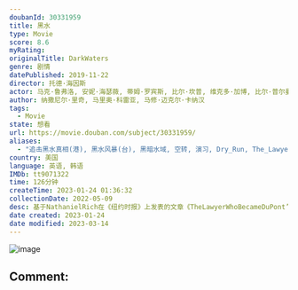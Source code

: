 ```yaml
---
doubanId: 30331959
title: 黑水
type: Movie
score: 8.6
myRating: 
originalTitle: DarkWaters
genre: 剧情
datePublished: 2019-11-22
director: 托德·海因斯
actor: 马克·鲁弗洛, 安妮·海瑟薇, 蒂姆·罗宾斯, 比尔·坎普, 维克多·加博, 比尔·普尔曼, 梅尔·温宁汉姆, 威廉·杰克森·哈珀, 路易莎·克劳瑟, 凯文·克劳利, 丹尼尔·, 王明, 西尼·迈尔斯, 马克·霍克尔, 考特尼·德科斯基, 斯嘉丽·希克斯, 布莱恩·加拉格尔, 约翰·纽伯格, 莱曼·陈, 丹妮丝·达·维拉, 杰弗里·格罗弗, 泰里·克拉克, 杰夫·福尔克, 温·赖克特, 乔恩·奥斯贝克, 理查德·杜恩, 迈克尔·海尼, 大卫·皮廷格, 巴基·贝利, 罗伯·比洛特
author: 纳撒尼尔·里奇, 马里奥·科雷亚, 马修·迈克尔·卡纳汉
tags:
  - Movie
state: 想看
url: https://movie.douban.com/subject/30331959/
aliases:
  - "追击黑水真相(港), 黑水风暴(台), 黑暗水域, 空转, 演习, Dry_Run, The_Lawyer_Who_Became_DuPont's_Worst_Nightmare"
country: 美国
language: 英语, 韩语
IMDb: tt9071322
time: 126分钟
createTime: 2023-01-24 01:36:32
collectionDate: 2022-05-09
desc: 基于NathanielRich在《纽约时报》上发表的文章《TheLawyerWhoBecameDuPont’sWorstNightmare》，围绕罗伯特·比洛特展开，他担任辩护律师长达8...
date created: 2023-01-24
date modified: 2023-03-14
---
```


![image](p2569450232.jpg)

Comment:
---
